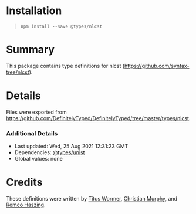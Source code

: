 # Installation

> `npm install --save @types/nlcst`

# Summary

This package contains type definitions for nlcst
(https://github.com/syntax-tree/nlcst).

# Details

Files were exported from
https://github.com/DefinitelyTyped/DefinitelyTyped/tree/master/types/nlcst.

### Additional Details

- Last updated: Wed, 25 Aug 2021 12:31:23 GMT
- Dependencies: [@types/unist](https://npmjs.com/package/@types/unist)
- Global values: none

# Credits

These definitions were written by [Titus Wormer](https://github.com/wooorm),
[Christian Murphy](https://github.com/ChristianMurphy), and
[Remco Haszing](https://github.com/remcohaszing).
